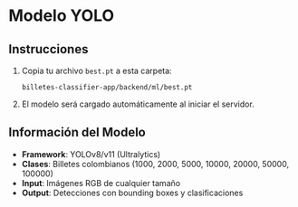 # Modelo YOLO

## Instrucciones

1. Copia tu archivo `best.pt` a esta carpeta:
   ```
   billetes-classifier-app/backend/ml/best.pt
   ```

2. El modelo será cargado automáticamente al iniciar el servidor.

## Información del Modelo

- **Framework**: YOLOv8/v11 (Ultralytics)
- **Clases**: Billetes colombianos (1000, 2000, 5000, 10000, 20000, 50000, 100000)
- **Input**: Imágenes RGB de cualquier tamaño
- **Output**: Detecciones con bounding boxes y clasificaciones
